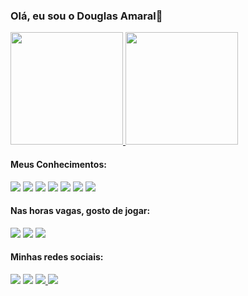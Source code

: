 ### Olá, eu sou o Douglas Amaral👋

<div>
  <a href="https://github.com/Douglaxz">
  <img height="180em" src="https://github-readme-stats.vercel.app/api/top-langs/?username=Douglaxz&theme=dark&layout=compact" />
  <img height="180em" src="https://github-readme-stats.vercel.app/api?username=Douglaxz&show_icons=true&theme=dark" />
  </a>                                                                                                                          
</div>

#### Meus Conhecimentos:
<img src="https://img.shields.io/badge/HTML5-E34F26?style=for-the-badge&logo=html5&logoColor=white" /> <img src="https://img.shields.io/badge/CSS3-1572B6?style=for-the-badge&logo=css3&logoColor=white" /> <img src="https://img.shields.io/badge/Python-3776AB?style=for-the-badge&logo=python&logoColor=white" /> <img src="https://img.shields.io/badge/Bootstrap-563D7C?style=for-the-badge&logo=bootstrap&logoColor=white" /> <img src="https://img.shields.io/badge/Flask-000000?style=for-the-badge&logo=flask&logoColor=white" /> <img src="https://img.shields.io/badge/MySQL-00000F?style=for-the-badge&logo=mysql&logoColor=white" /> <img src="https://img.shields.io/badge/Microsoft_Office-D83B01?style=for-the-badge&logo=microsoft-office&logoColor=white" />

#### Nas horas vagas, gosto de jogar:
<img src="https://img.shields.io/badge/PlayStation-003791?style=for-the-badge&logo=playstation&logoColor=white" /> <img src="https://img.shields.io/badge/Xbox-107C10?style=for-the-badge&logo=xbox&logoColor=white" /> <img src="https://img.shields.io/badge/Nintendo_Switch-E60012?style=for-the-badge&logo=nintendo-switch&logoColor=white" />

#### Minhas redes sociais:
<a target="_blank" href="https://www.facebook.com/douglas.amaral2306"><img src="https://img.shields.io/badge/Facebook-1877F2?style=for-the-badge&logo=facebook&logoColor=white" /></a>
<a target="_blank" href="https://www.instagram.com/douglaxz/"><img src="https://img.shields.io/badge/Instagram-E4405F?style=for-the-badge&logo=instagram&logoColor=white" /></a> 
<a target="_blank" href="https://twitter.com/douglaxz"><img src="https://img.shields.io/badge/Twitter-1DA1F2?style=for-the-badge&logo=twitter&logoColor=white" /> </a>
<a target="_blank" href="https://www.linkedin.com/in/douglas-amaral-8a517227/"><img src="https://img.shields.io/badge/LinkedIn-0077B5?style=for-the-badge&logo=linkedin&logoColor=white" />

 
 
 

